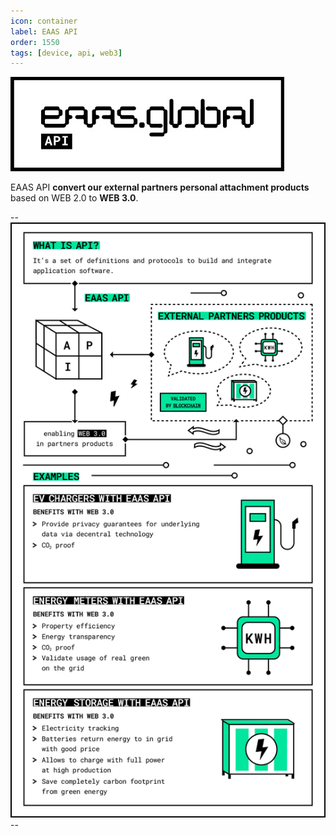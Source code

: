 ```yaml
---
icon: container
label: EAAS API
order: 1550
tags: [device, api, web3]
---
```


![](src/headers/eaas-api.jpg)

EAAS API **convert our external partners personal attachment products** based on WEB 2.0 to **WEB 3.0**.

--![](src/headers/about-eaas-api.jpg)--
